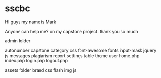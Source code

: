 # sscbc

HI guys my name is Mark

Anyone can help me? on my capstone project. thank you so much

admin folder

autonumber
capstone
category
css
font-awesome
fonts
input-mask
jquery
js
messages
plagiarism
report
settings
table
theme
user
home.php
index.php
login.php
logout.php

assets folder
brand
css
flash
img
js
